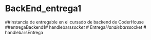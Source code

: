 # BackEnd_entrega1

##instancia de  entregable en el cursado de backend de CoderHouse
##entregaBackend1#   h a n d l e b a r s _ s o c k e t _  
 #   E n t r e g a _ H a n d l e b a r s _ s o c k e t  
 #   h a n d l e b a r s E n t r e g a  
 